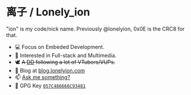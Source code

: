# 离子 / Lonely_ion

"ion" is my code/nick name. Previously @lonelyion, 0x0E is the CRC8 for that.

+ 💻 Focus on Embeded Development.
+ 🎨 Interested in Full-stack and Multimedia.
+ 🕊 <s>A [DD](https://zh.moegirl.org.cn/index.php?title=DD%E5%85%9A) following a lot of VTubers/VUPs.</s>
+ 🏡 Blog at [blog.lonelyion.com](https://blog.lonelyion.com)
+ 📫 [Ask me something?](https://box.lonelyion.com/_/lonelyion)
+ 🔑 GPG Key [`057C486666C93481`](https://keybase.io/lonely_ion/pgp_keys.asc)
